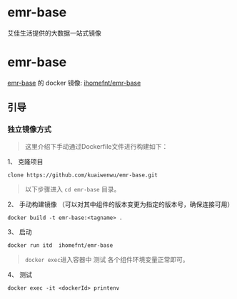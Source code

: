 # emr-base
艾佳生活提供的大数据一站式镜像

# emr-base

[emr-base](https://www.ihomefnt.com) 的 docker 镜像: [ihomefnt/emr-base](https://hub.docker.com/repository/docker/ihomefnt/emr-base/general)

## 引导

### 独立镜像方式

> 这里介绍下手动通过Dockerfile文件进行构建如下：

1、 克隆项目

```
clone https://github.com/kuaiwenwu/emr-base.git
```

> 以下步骤进入 `cd emr-base` 目录。

2、 手动构建镜像 （可以对其中组件的版本变更为指定的版本号，确保连接可用）

```
docker build -t emr-base:<tagname> .
```


3、 启动

```
docker run itd  ihomefnt/emr-base
```

> `docker exec`进入容器中 测试 各个组件环境变量正常即可。

4、 测试

```
docker exec -it <dockerId> printenv
```
